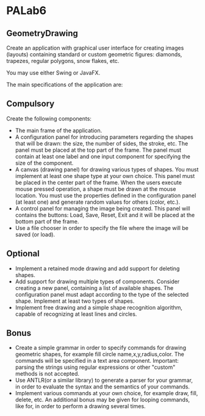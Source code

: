 # PALab6

## GeometryDrawing

Create an application with graphical user interface for creating images (layouts) containing standard or custom geometric figures: diamonds, trapezes, regular polygons, snow flakes, etc.

You may use either Swing or JavaFX.

The main specifications of the application are:

## Compulsory

Create the following components:

- The main frame of the application.
- A configuration panel for introducing parameters regarding the shapes that will be drawn: the size, the number of sides, the stroke, etc. The panel must be placed at the top part of the frame. The panel must contain at least one label and one input component for specifying the size of the component.
- A canvas (drawing panel) for drawing various types of shapes. You must implement at least one shape type at your own choice. This panel must be placed in the center part of the frame. When the users execute mouse pressed operation, a shape must be drawn at the mouse location. You must use the properties defined in the configuration panel (at least one) and generate random values for others (color, etc.).
- A control panel for managing the image being created. This panel will contains the buttons: Load, Save, Reset, Exit and it will be placed at the bottom part of the frame.
- Use a file chooser in order to specify the file where the image will be saved (or load).

## Optional

- Implement a retained mode drawing and add support for deleting shapes.
- Add support for drawing multiple types of components. Consider creating a new panel, containing a list of available shapes. The configuration panel must adapt according to the type of the selected shape. Implement at least two types of shapes.
- Implement free drawing and a simple shape recognition algorithm, capable of recognizing at least lines and circles.

## Bonus

- Create a simple grammar in order to specify commands for drawing geometric shapes, for example fill circle name,x,y,radius,color. The commands will be specified in a text area component. Important: parsing the strings using regular expressions or other "custom" methods is not accepted.
- Use ANTLR(or a similar library) to generate a parser for your grammar, in order to evaluate the syntax and the semantics of your commands.
- Implement various commands at your own choice, for example draw, fill, delete, etc. An additional bonus may be given for looping commands, like for, in order to perform a drawing several times.
